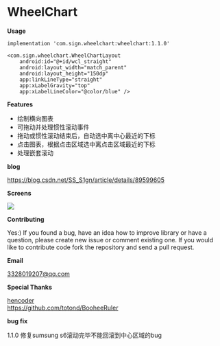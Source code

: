 # WheelChart
**Usage**

```implementation 'com.sign.wheelchart:wheelchart:1.1.0'```

```
<com.sign.wheelchart.WheelChartLayout
    android:id="@+id/wcl_straight"
    android:layout_width="match_parent"
    android:layout_height="150dp"
    app:linkLineType="straight"
    app:xLabelGravity="top"
    app:xLabelLineColor="@color/blue" />
```

**Features** 
- 绘制横向图表  
- 可拖动并处理惯性滚动事件  
- 拖动或惯性滚动结束后，自动选中离中心最近的下标   
- 点击图表，根据点击区域选中离点击区域最近的下标  
- 处理嵌套滚动  

**blog**

https://blog.csdn.net/SS_S1gn/article/details/89599605

**Screens**

![](https://github.com/SilenceBurst/WheelChart/blob/master/gif/example.gif)

**Contributing**

Yes:) If you found a bug, have an idea how to improve library or have a question, please create new issue or comment existing one. If you would like to contribute code fork the repository and send a pull request.

**Email**

3328019207@qq.com

**Special Thanks**  

[hencoder](https://hencoder.com/)  
https://github.com/totond/BooheeRuler

**bug fix**

1.1.0 修复sumsung s6滚动完毕不能回滚到中心区域的bug
